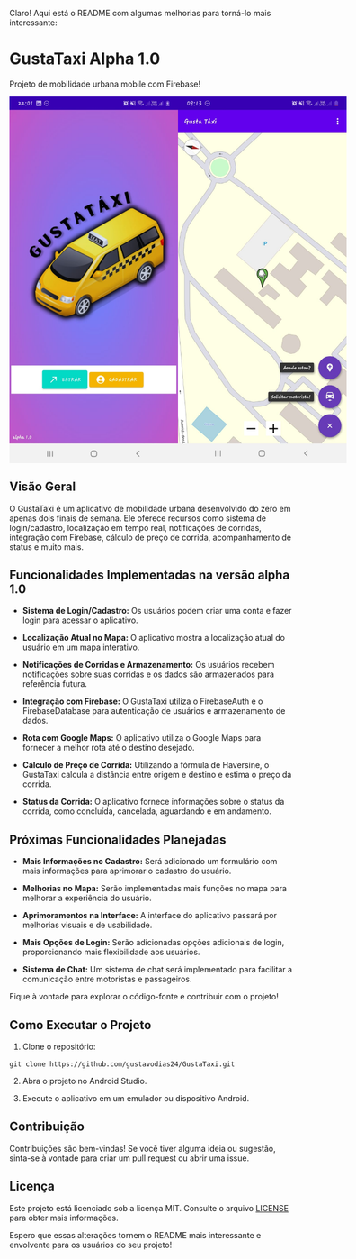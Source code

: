 Claro! Aqui está o README com algumas melhorias para torná-lo mais interessante:

# GustaTaxi Alpha 1.0

Projeto de mobilidade urbana mobile com Firebase!

<div style="display: flex; flex-direction: row;">
  <img src="https://github.com/gustavodias24/GustaTaxi/blob/master/app/src/main/java/benicio/ufpa/gustauber/resources/print.jpeg" alt="GustaTaxi" width="300"/>
  <img src="https://github.com/gustavodias24/GustaTaxi/blob/master/app/src/main/java/benicio/ufpa/gustauber/resources/mapa.jpeg" alt="GustaTaxi" width="300"/>
</div>

## Visão Geral

O GustaTaxi é um aplicativo de mobilidade urbana desenvolvido do zero em apenas dois finais de semana. Ele oferece recursos como sistema de login/cadastro, localização em tempo real, notificações de corridas, integração com Firebase, cálculo de preço de corrida, acompanhamento de status e muito mais.

## Funcionalidades Implementadas na versão alpha 1.0

- **Sistema de Login/Cadastro:** Os usuários podem criar uma conta e fazer login para acessar o aplicativo.

- **Localização Atual no Mapa:** O aplicativo mostra a localização atual do usuário em um mapa interativo.

- **Notificações de Corridas e Armazenamento:** Os usuários recebem notificações sobre suas corridas e os dados são armazenados para referência futura.

- **Integração com Firebase:** O GustaTaxi utiliza o FirebaseAuth e o FirebaseDatabase para autenticação de usuários e armazenamento de dados.

- **Rota com Google Maps:** O aplicativo utiliza o Google Maps para fornecer a melhor rota até o destino desejado.

- **Cálculo de Preço de Corrida:** Utilizando a fórmula de Haversine, o GustaTaxi calcula a distância entre origem e destino e estima o preço da corrida.

- **Status da Corrida:** O aplicativo fornece informações sobre o status da corrida, como concluída, cancelada, aguardando e em andamento.

## Próximas Funcionalidades Planejadas

- **Mais Informações no Cadastro:** Será adicionado um formulário com mais informações para aprimorar o cadastro do usuário.

- **Melhorias no Mapa:** Serão implementadas mais funções no mapa para melhorar a experiência do usuário.

- **Aprimoramentos na Interface:** A interface do aplicativo passará por melhorias visuais e de usabilidade.

- **Mais Opções de Login:** Serão adicionadas opções adicionais de login, proporcionando mais flexibilidade aos usuários.

- **Sistema de Chat:** Um sistema de chat será implementado para facilitar a comunicação entre motoristas e passageiros.

Fique à vontade para explorar o código-fonte e contribuir com o projeto!

## Como Executar o Projeto

1. Clone o repositório:

```
git clone https://github.com/gustavodias24/GustaTaxi.git
```

2. Abra o projeto no Android Studio.

3. Execute o aplicativo em um emulador ou dispositivo Android.

## Contribuição

Contribuições são bem-vindas! Se você tiver alguma ideia ou sugestão, sinta-se à vontade para criar um pull request ou abrir uma issue.

## Licença

Este projeto está licenciado sob a licença MIT. Consulte o arquivo [LICENSE](https://github.com/gustavodias24/GustaTaxi/blob/master/LICENSE) para obter mais informações.

Espero que essas alterações tornem o README mais interessante e envolvente para os usuários do seu projeto!

